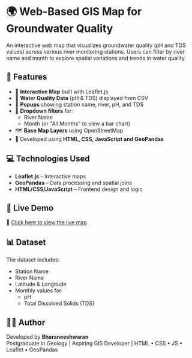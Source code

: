 # 🌍 Web-Based GIS Map for Groundwater Quality

An interactive web map that visualizes groundwater quality (pH and TDS values) across various river monitoring stations. Users can filter by river name and month to explore spatial variations and trends in water quality.

## 🔧 Features

- 📌 **Interactive Map** built with Leaflet.js
- 🧪 **Water Quality Data** (pH & TDS) displayed from CSV
- 📍 **Popups** showing station name, river, pH, and TDS
- 🔽 **Dropdown filters** for:
  - River Name
  - Month (or "All Months" to view a bar chart)
- 🗺️ **Base Map Layers** using OpenStreetMap
- 🧭 Developed using **HTML, CSS, JavaScript and GeoPandas**


## 💻 Technologies Used

- **Leaflet.js** – Interactive maps
- **GeoPandas** – Data processing and spatial joins
- **HTML/CSS/JavaScript** – Frontend design and logic

## 🚀 Live Demo

🔗 [Click here to view the live map](https://bharanigisdev.github.io/gis-web-map/)

## 📊 Dataset

The dataset includes:
- Station Name
- River Name
- Latitude & Longitude
- Monthly values for:
  - pH
  - Total Dissolved Solids (TDS)

## 🙋‍♂️ Author

Developed by **Bharaneeshwaran**  
Postgraduate in Geology | Aspiring GIS Developer | HTML • CSS • JS • Leaflet • GeoPandas




